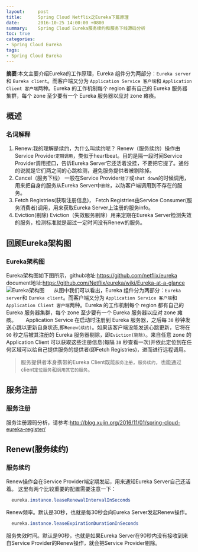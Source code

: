 ```yaml
---
layout:     post
title:      Spring Cloud Netflix之Eureka下篇原理
date:       2016-10-25 14:00:00 +0800
summary:    Spring Cloud Eureka服务续约和服务下线源码分析
toc: true
categories:
- Spring Cloud Eureka
tags:
- Spring Cloud Eureka
---
```

**摘要**:本文主要介绍Eureka的工作原理，Eureka 组件分为两部分：`Eureka server`和 `Eureka client`。而客户端又分为 `Application Service 客户端`和 `Application Client 客户端`两种。Eureka 的工作机制每个 region 都有自己的 Eureka 服务器集群，每个 zone 至少要有一个 Eureka 服务器以应对 zone 瘫痪。 
<!--more-->
## 概述
 ### 名词解释
 1. Renew:我的理解是续约，为什么叫续约呢？
   Renew（服务续约）操作由Service Provider`定期调用`，类似于heartbeat。目的是隔一段时间Service Provider调用接口，告诉Eureka Server它还活着没挂，不要把它提了。通俗的说就是它们两之间的心跳检测，避免服务提供者被剔除掉。
 2. Cancel（服务下线）
   一般在Service Provider`挂了`或`shut down`的时候调用，用来把自身的服务从Eureka Server中`删除`，以防客户端调用到不存在的服务。
 3. Fetch Registries(获取注册信息)，
   Fetch Registries由Service Consumer(服务消费者)调用，用来获取Eureka Server上注册的服务info。
 4. Eviction(剔除)
   Eviction（失效服务剔除）用来定期在Eureka Server检测失效的服务，检测标准就是超过一定时间没有Renew的服务。
## 回顾Eureka架构图
### Eureka架构图
   Eureka架构图如下图所示，github地址:https://github.com/netflix/eureka
   document地址:https://github.com/Netflix/eureka/wiki/Eureka-at-a-glance
  ![Eureka架构图](/images/spring-cloud-netflix/eureka/eureka_architecture.png)
&ensp;　从图中我们可以看出，Eureka 组件分为两部分：`Eureka server`和 `Eureka client`。而客户端又分为 `Application Service 客户端`和 `Application Client 客户端`两种。Eureka 的工作机制每个 region 都有自己的 Eureka 服务器集群，每个 zone 至少要有一个 Eureka 服务器以应对 zone 瘫痪。 
&ensp;　Application Service 在启动时注册到 Eureka 服务器，之后每 `30` 秒钟发送心跳以更新自身状态,即`Renew(续约)`。如果该客户端没能发送心跳更新，它将在 `90` 秒之后被其注册的 Eureka 服务器剔除，即`Eviction(剔除)`。来自任意 zone 的 Application Client 可以获取这些注册信息(每隔 `30` 秒查看一次)并依此定位到在任何区域可以给自己提供服务的提供者(即Fetch Registries)，进而进行远程调用。
>服务提供者本身携带的Eureka Client既能`服务注册`，`服务续约`，也能通过client`定位服务`和`调用其它的服务`。

## 服务注册
### 服务注册
  服务注册源码分析，请参考:http://blog.xujin.org/2016/11/01/spring-cloud-eureka-register/
## Renew(服务续约)
### 服务续约
  Renew操作会在Service Provider端定期发起，用来通知Eureka Server自己还活着。 这里有两个比较重要的配置需要注意一下：
```java
  eureka.instance.leaseRenewalIntervalInSeconds
```
  Renew频率。默认是30秒，也就是每30秒会向Eureka Server发起Renew操作。
```java
  eureka.instance.leaseExpirationDurationInSeconds
```
 服务失效时间。默认是90秒，也就是如果Eureka Server在90秒内没有接收到来自Service Provider的Renew操作，就会把Service Provider剔除。


